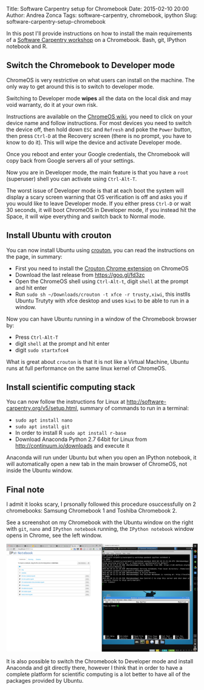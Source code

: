 Title: Software Carpentry setup for Chromebook
Date: 2015-02-10 20:00
Author: Andrea Zonca
Tags: software-carpentry, chromebook, ipython
Slug: software-carpentry-setup-chromebook

In this post I'll provide instructions on how to install the main requirements of a [Software Carpentry workshop](http://software-carpentry.org) on
a Chromebook.
Bash, git, IPython notebook and R.

## Switch the Chromebook to Developer mode

ChromeOS is very restrictive on what users can install on the machine.
The only way to get around this is to switch to developer mode.

Switching to Developer mode **wipes** all the data on the local disk and 
may void warranty, do it at your own risk.

Instructions are available on the [ChromeOS wiki](http://www.chromium.org/chromium-os/developer-information-for-chrome-os-devices), you need
to click on your device name and follow instructions.
For most devices you need to switch the device off, then hold down `ESC` and `Refresh` and poke the `Power` button, then press `Ctrl-D` at the
Recovery screen (there is no prompt, you have to know to do it).
This will wipe the device and activate Developer mode.

Once you reboot and enter your Google credentials, the Chromebook will copy back from Google servers all of your settings.

Now you are in Developer mode, the main feature is that you have a `root` (superuser) shell you can activate using `Ctrl-Alt-T`.

The worst issue of Developer mode is that at each boot the system will display a scary screen warning that OS verification is off and asks you if you would like to leave Developer mode. If you either press `Ctrl-D` or wait 30 seconds, it will boot ChromeOS in Developer mode, if you instead hit the Space, it will wipe
everything and switch back to Normal mode.

## Install Ubuntu with crouton

You can now install Ubuntu using [crouton](https://github.com/dnschneid/crouton), you can read the instructions on the page, in summary:

* First you need to install the [Crouton Chrome extension](https://goo.gl/OVQOEt) on ChromeOS
* Download the last release from <https://goo.gl/fd3zc>
* Open the ChromeOS shell using `Ctrl-Alt-t`, digit `shell` at the prompt and hit enter
* Run `sudo sh ~/Downloads/crouton -t xfce -r trusty,xiwi`, this instlls Ubuntu Trutyty with xfce desktop and uses `kiwi` to be able to run in a window.

Now you can have Ubuntu running in a window of the Chromebook browser by:

* Press `Ctrl-Alt-T`
* digit `shell` at the prompt and hit enter
* digit `sudo startxfce4`

What is great about `crouton` is that it is not like a Virtual Machine, Ubuntu runs at full performance on the same linux kernel of ChromeOS.

## Install scientific computing stack

You can now follow the instructions for 
Linux at <http://software-carpentry.org/v5/setup.html>, summary of commands to run in a terminal:

* `sudo apt install nano`
* `sudo apt install git`
* In order to install R `sudo apt install r-base`
* Download Anaconda Python 2.7 64bit for Linux from <http://continuum.io/downloads> and execute it

Anaconda will run under Ubuntu but when you open an IPython notebook, it will automatically open a new tab in the main browser of ChromeOS, not
inside the Ubuntu window.

## Final note

I admit it looks scary, I prsonally followed this procedure osuccessfully on 2 chromebooks: Samsung Chromebook 1 and Toshiba Chromebook 2.

See a screenshot on my Chromebook with the Ubuntu window on the right with `git`, `nano` and `IPython notebook` running, the `IPython notebook` window opens in Chrome, see the left window.

![Screenshot-chromebook](/content/screenshot-chromebook.png)

It is also possible to switch the Chromebook to Developer mode and install Anaconda and git directly there, however I think that in order to have
a complete platform for scientific computing is a lot better to have all of the packages provided by Ubuntu.
